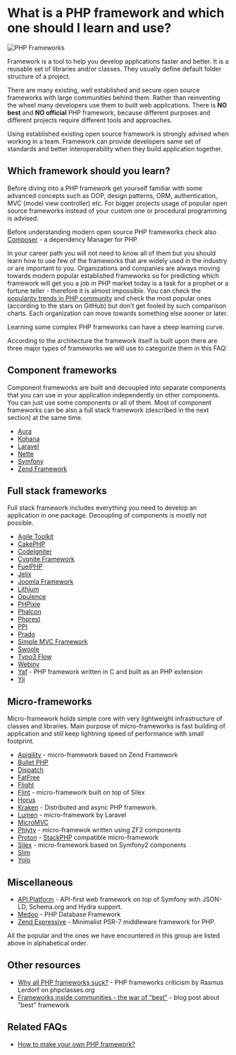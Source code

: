 # What is a PHP framework and which one should I learn and use?

![PHP Frameworks](https://raw.githubusercontent.com/php-earth/PHP.earth/master/assets/images/frameworks/phptools.jpg "PHP Frameworks")

Framework is a tool to help you develop applications faster and better. It is a reusable set of libraries and/or classes. They usually define
default folder structure of a project.

There are many existing, well established and secure open source frameworks with large communities behind them. Rather than reinventing the wheel
many developers use them to built web applications. There is **NO best** and **NO official** PHP framework, because different purposes and
different projects require different tools and approaches.

Using established existing open source framework is strongly advised when working in a team. Framework can provide developers same set of standards and better interoperability when they build application together.

## Which framework should you learn?

Before diving into a PHP framework get yourself familiar with some advanced concepts such as OOP,
design patterns, ORM, authentication, MVC (model view controller) etc. For bigger projects usage of popular open source frameworks instead of your
custom one or procedural programming is advised.

Before understanding modern open source PHP frameworks check also [Composer](https://getcomposer.org/) - a dependency Manager for PHP.

In your career path you will not need to know all of them but you should learn how to use few of the frameworks that
are widely used in the industry or are important to you. Organizations and companies are always moving towards modern popular established frameworks so for predicting which framework will get you a job in PHP market today is a task for a prophet or a fortune teller - therefore it is almost impossible.
You can check the [popularity trends in PHP community](http://phptrends.com/top) and check the most popular ones (according to the stars on GitHub) but don't get fooled by such comparison charts. Each organization can move towards something else sooner or later.

Learning some complex PHP frameworks can have a steep learning curve.

According to the architecture the framework itself is built upon there are three major types of frameworks we will use to categorize them in this
FAQ:

## Component frameworks

Component frameworks are built and decoupled into separate components that you can use in your application independently on other components.
You can just use some components or all of them. Most of component frameworks can be also a full stack framework (described in the next section)
at the same time.

* [Aura](http://auraphp.github.com/)
* [Kohana](http://kohanaframework.org/)
* [Laravel](http://laravel.com/)
* [Nette](http://nette.org/en/)
* [Symfony](http://symfony.com)
* [Zend Framework](http://framework.zend.com)

## Full stack frameworks

Full stack framework includes everything you need to develop an application in one package. Decoupling of components is mostly not possible.

* [Agile Toolkit](http://agiletoolkit.org/)
* [CakePHP](http://cakephp.org/)
* [CodeIgniter](https://ellislab.com/codeigniter)
* [Cygnite Framework](http://www.cygniteframework.com/)
* [FuelPHP](http://fuelphp.com/)
* [Jelix](http://jelix.org/)
* [Joomla Framework](http://framework.joomla.org/)
* [Lithium](http://li3.me)
* [Opulence](https://www.opulencephp.com/)
* [PHPixie](http://phpixie.com/)
* [Phalcon](http://phalconphp.com/)
* [Phprest](http://phprest.com)
* [PPI](http://www.ppi.io/)
* [Prado](http://www.pradoframework.net/)
* [Simple MVC Framework](http://simplemvcframework.com/)
* [Swoole](https://github.com/swoole/framework)
* [Typo3 Flow](http://flow.typo3.org/)
* [Webiny](http://www.webiny.com/)
* [Yaf](http://yafdev.com/) - PHP framework written in C and built as an PHP extension
* [Yii](http://www.yiiframework.com/)

## Micro-frameworks

Micro-framework holds simple core with very lightweight infrastructure of classes and libraries. Main purpose of micro-frameworks is fast building of application
and still keep lightning speed of performance with small footprint.

* [Apigility](https://apigility.org) - micro-framework based on Zend Framework
* [Bullet PHP](http://github.com/vlucas/bulletphp)
* [Dispatch](https://github.com/noodlehaus/dispatch)
* [FatFree](https://github.com/bcosca/fatfree)
* [Flight](http://flightphp.com/)
* [Flint](https://github.com/flint) - micro-framework built on top of Silex
* [Horus](http://alash3al.github.io/Horus/)
* [Kraken](http://kraken-php.com) - Distributed and async PHP framework.
* [Lumen](http://lumen.laravel.com/) - micro-framework by Laravel
* [MicroMVC](https://github.com/Xeoncross/micromvc)
* [Phlyty](https://github.com/phly) - micro-framewok written using ZF2 components
* [Proton](https://github.com/alexbilbie/Proton) - [StackPHP](http://stackphp.com/) compatible micro-framework
* [Silex](http://silex.sensiolabs.org/) - micro-framework based on Symfony2 components
* [Slim](http://www.slimframework.com/)
* [Yolo](https://yolophp.computer/)

## Miscellaneous

* [API Platform](https://api-platform.com/) - API-first web framework on top of Symfony with JSON-LD, Schema.org and Hydra support.
* [Medoo](https://medoo.in) - PHP Database Framework
* [Zend Expressive](https://github.com/zendframework/zend-expressive) - Minimalist PSR-7 middleware framework for PHP.

All the popular and the ones we have encountered in this group are listed above in alphabetical order.

## Other resources

* [Why all PHP frameworks suck?](http://www.phpclasses.org/blog/post/226-4-Reasons-Why-All-PHP-Frameworks-Suck.html) - PHP frameworks criticism by Rasmus Lerdorf on phpclasses.org
* [Frameworks inside communities - the war of "best"](http://the-phlog.tumblr.com/post/130568645755/frameworks-inside-communities-the-war-of-best) - blog post about "best" framework

## Related FAQs

* [How to make your own PHP framework?](/frameworks/create-your-own-framework.md)

